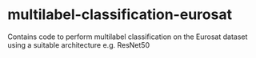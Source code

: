 # multilabel-classification-eurosat
Contains code to perform multilabel classification on the Eurosat dataset using a suitable architecture e.g. ResNet50
